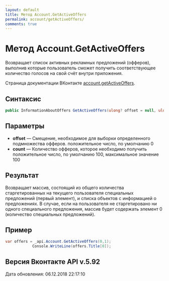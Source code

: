 ```yaml
---
layout: default
title: Метод Account.GetActiveOffers
permalink: account/getActiveOffers/
comments: true
---
```

# Метод Account.GetActiveOffers
Возвращает список активных рекламных предложений (офферов), выполнив которые пользователь сможет получить соответствующее количество голосов на свой счёт внутри приложения.

Страница документации ВКонтакте [account.getActiveOffers](https://vk.com/dev/account.getActiveOffers).

## Синтаксис
``` csharp
public InformationAboutOffers GetActiveOffers(ulong? offset = null, ulong? count = null)
```

## Параметры
+ **offset** — Смещение, необходимое для выборки определенного подмножества офферов. положительное число, по умолчанию 0
+ **count** — Количество офферов, которое необходимо получить положительное число, по умолчанию 100, максимальное значение 100

## Результат
Возвращает массив, состоящий из общего количества старгетированных на текущего пользователя специальных предложений (первый элемент), и списка объектов с информацией о предложениях. 
В случае, если на пользователя не старгетировано ни одного специального предложения, массив будет содержать элемент 0 (количество специальных предложений).

## Пример
``` csharp
var offers = _api.Account.GetActiveOffers(0,1);
            Console.WriteLine(offers.Title[0]);
```

## Версия Вконтакте API v.5.92
Дата обновления: 06.12.2018 22:17:10
